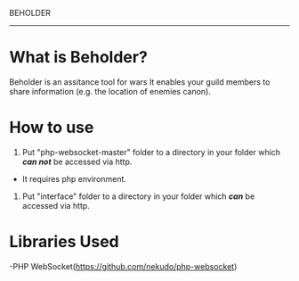 BEHOLDER

---
# What is Beholder?
Beholder is an assitance tool for wars
It enables your guild members to share information (e.g. the location of enemies canon).

# How to use
1. Put "php-websocket-master" folder to a directory in your folder which ***can not*** be accessed via http.
 - It requires php environment.
1. Put "interface" folder to a directory in your folder which ***can*** be accessed via http.

# Libraries Used
-PHP WebSocket(https://github.com/nekudo/php-websocket)

